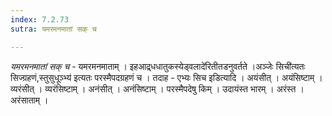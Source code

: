 ```yaml
---
index: 7.2.73
sutra: यमरमनमातां सक् च

---
```

_यमरमनमातां सक् च_ - यमरमनमाताम् । इहआद्र्धधातुकस्येड्वलादे॑रितीतडनुवर्तते ।अञ्जेः सिची॑त्यतः सिज्ग्रहणं,स्तुसुधूञ्भ्य॑ इत्यतः परस्मैपदग्रहणं च । तदाह - एभ्यः सिच इडित्यादि । अयंसीत् । अयंसिष्टाम् । व्यरंसीत् । व्यरंसिष्टाम् । अनंसीत् । अनंसिष्टाम् । परस्मैपदेषु किम्  । उदायंस्त भारम् । अरंस्त । अरंसाताम् ।